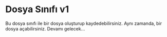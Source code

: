 Dosya Sınıfı v1
=========

Bu dosya sınıfı ile bir dosya oluşturup kaydedebilirsiniz.
Aynı zamanda, bir dosya açabilirsiniz.
Devamı gelecek...
